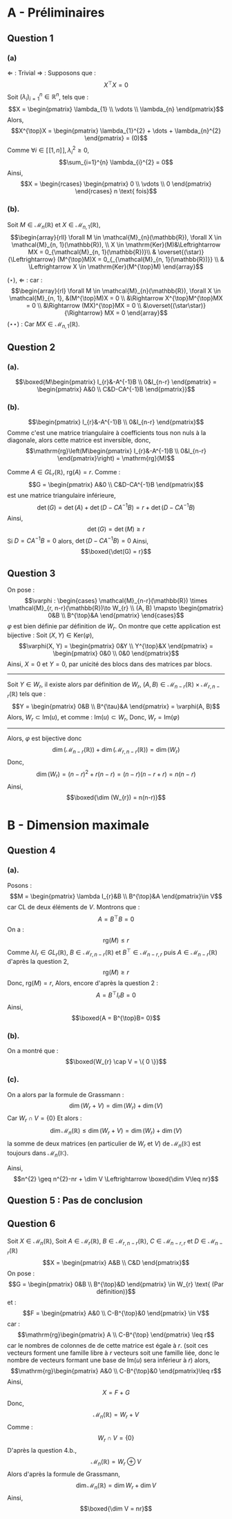 # A - Préliminaires
## Question 1
### (a)
$\Leftarrow$ : Trivial
$\Rightarrow$ : 
Supposons que : 
$$X^{\top}X = 0$$
Soit $(\lambda_{i})_{i=1}^{n} \in \mathbb{R}^{n}$, tels que : 
$$X = \begin{pmatrix}
\lambda_{1} \\
\vdots \\
\lambda_{n}
\end{pmatrix}$$
Alors, 
$$X^{\top}X = \begin{pmatrix}
\lambda_{1}^{2} + \dots + \lambda_{n}^{2}
\end{pmatrix} = (0)$$
Comme $\forall i \in [\![1,n]\!], \lambda_{i}^{2} \geq 0$, 
$$\sum_{i=1}^{n} \lambda_{i}^{2} = 0$$
Ainsi, 
$$X = \begin{rcases}
\begin{pmatrix}
0 \\
\vdots \\
0
\end{pmatrix}
\end{rcases} n \text{ fois}$$

### (b).
Soit $M \in \mathcal{M}_{n}(\mathbb{R})$ et $X \in \mathcal{M}_{n, 1}(\mathbb{R})$, 
$$\begin{array}{rll}
\forall M \in \mathcal{M}_{n}(\mathbb{R}), \forall X \in \mathcal{M}_{n, 1}(\mathbb{R}), \\
  X \in \mathrm{Ker}(M)&\Leftrightarrow MX = 0_{\mathcal{M}_{n, 1}(\mathbb{R})}\\
& \overset{(\star)}{\Leftrightarrow} (M^{\top}M)X = 0_{_{\mathcal{M}_{n, 1}(\mathbb{R})}} \\
& \Leftrightarrow X \in \mathrm{Ker}(M^{\top}M)
\end{array}$$

$(\star)$, $\Leftarrow$ : 
car : 
$$\begin{array}{rl}
\forall M \in \mathcal{M}_{n}(\mathbb{R}), \forall X \in \mathcal{M}_{n, 1},  &(M^{\top}M)X = 0  \\
&\Rightarrow X^{\top}M^{\top}MX = 0 \\
&\Rightarrow  (MX)^{\top}MX = 0 \\
&\overset{(\star\star)}{\Rightarrow}  MX = 0 
\end{array}$$
$(\star\star)$ : Car $MX \in \mathcal{M}_{n, 1}(\mathbb{R})$.



## Question 2
### (a).
$$\boxed{M\begin{pmatrix}
I_{r}&-A^{-1}B \\
0&I_{n-r}
\end{pmatrix} = \begin{pmatrix}
A&0 \\
C&D-CA^{-1}B
\end{pmatrix}}$$

### (b).
$$\begin{pmatrix}
I_{r}&-A^{-1}B \\
0&I_{n-r}
\end{pmatrix}$$
Comme c'est une matrice triangulaire à coefficients tous non nuls à la diagonale, alors cette matrice est inversible, donc, 
$$\mathrm{rg}\left(M\begin{pmatrix}
I_{r}&-A^{-1}B \\
0&I_{n-r}
\end{pmatrix}\right) = \mathrm{rg}(M)$$


Comme $A \in GL_{r}(\mathbb{R})$, $\mathrm{rg}(A) = r$.
Comme : 
$$G = \begin{pmatrix}
A&0 \\
C&D-CA^{-1}B
\end{pmatrix}$$
est une matrice triangulaire inférieure, 
$$\det(G) = \det(A) + \det(D-CA^{-1}B) = r + \det(D-CA^{-1}B)$$
Ainsi, 
$$\det(G) = \det(M) \geq r$$
Si $D = CA^{-1}B = 0$ alors, $\det(D-CA^{-1}B) = 0$
Ainsi,
$$\boxed{\det(G) = r}$$

## Question 3
On pose : 
$$\varphi : \begin{cases}
\mathcal{M}_{n-r}(\mathbb{R}) \times \mathcal{M}_{r, n-r}(\mathbb{R})\to W_{r} \\
(A, B) \mapsto \begin{pmatrix}
0&B \\
B^{\top}&A
\end{pmatrix}
\end{cases}$$
$\varphi$ est bien définie par définition de $W_{r}$.
On montre que cette application est bijective : 
Soit $(X, Y) \in \mathrm{Ker}(\varphi)$, 
$$\varphi(X, Y) = \begin{pmatrix}
0&Y \\
Y^{\top}&X
\end{pmatrix} = \begin{pmatrix}
0&0 \\
0&0
\end{pmatrix}$$
Ainsi, $X=0$ et $Y = 0$, par unicité des blocs dans des matrices par blocs. 
___
Soit $Y \in W_{r}$, 
il existe alors par définition de $W_{r}$, $(A, B) \in \mathcal{M}_{n-r}(\mathbb{R}) \times \mathcal{M}_{r, n-r}(\mathbb{R})$ tels que : 
$$Y = \begin{pmatrix}
0&B \\
B^{\tau}&A
\end{pmatrix} = \varphi(A, B)$$
Alors, $W_{r} \subset \mathrm{Im}(u)$, et comme : $\mathrm{Im}(u) \subset W_{r}$, 
Donc, $W_{r} = \mathrm{Im}(\varphi)$ 
___
Alors, $\varphi$ est bijective donc 
$$\dim (\mathcal{M}_{n-r}(\mathbb{R}))+\dim (\mathcal{M}_{r, n-r}(\mathbb{R})) = \dim (W_{r})$$
Donc, 
$$\dim (W_{r}) = (n-r)^{2} +r(n-r) = (n-r)(n-r+r) = n(n-r)$$
Ainsi, 
$$\boxed{\dim (W_{r}) = n(n-r)}$$

# B - Dimension maximale
## Question 4
### (a).
Posons :
$$M = \begin{pmatrix}
\lambda I_{r}&B \\
B^{\top}&A
\end{pmatrix}\in V$$
car CL de deux éléments de $V$.
Montrons que : 
$$A = B^{\top}B = 0$$
On a :
$$\mathrm{rg}(M) \leq r$$
Comme $\lambda I_{r} \in GL_{r}(\mathbb{R})$, $B \in \mathcal{M}_{r, n-r}(\mathbb{R})$ et $B^{\top} \in \mathcal{M}_{n-r, r}$ puis $A \in \mathcal{M}_{n-r}(\mathbb{R})$
d'après la question $2$, 
$$\mathrm{rg}(M)\geq r$$
Donc, $\mathrm{rg}(M) = r$, 
Alors, 
encore d'après la question 2 : 
$$A = B^{\top}I_{r}B =  0$$
Ainsi,
$$\boxed{A = B^{\top}B= 0}$$


### (b).
On a montré que :
$$\boxed{W_{r} \cap V = \{ 0 \}}$$

### (c).
On a alors par la formule de Grassmann : 
$$\dim (W_{r} + V) = \dim (W_{r}) + \dim (V)$$
Car $W_{r} \cap V = \{ 0 \}$
Et alors : 
$$\dim \mathcal{M}_{n}(\mathbb{R}) \leq \dim (W_{r} + V) = \dim (W_{r}) + \dim (V)$$
la somme de deux matrices (en particulier de $W_{r}$ et $V$) de $\mathcal{M}_{n}(\mathbb{K})$ est toujours dans $\mathcal{M}_{n}(\mathbb{K})$. 

Ainsi, 
$$n^{2} \geq n^{2}-nr + \dim V \Leftrightarrow \boxed{\dim V\leq nr}$$

## Question 5 : Pas de conclusion



## Question 6
Soit $X \in \mathcal{M}_{n}(\mathbb{R})$,
Soit $A \in \mathcal{M}_{r}(\mathbb{R})$, $B \in \mathcal{M}_{r, n-r}(\mathbb{R})$, $C \in \mathcal{M}_{n-r, r}$ et $D \in \mathcal{M}_{n-r}(\mathbb{R})$
$$X = \begin{pmatrix}
A&B \\
C&D
\end{pmatrix}$$
On pose : 
$$G = \begin{pmatrix}
0&B \\
B^{\top}&D
\end{pmatrix} \in W_{r} \text{ (Par définition)}$$
et : 
$$F = \begin{pmatrix}
A&0 \\
C-B^{\top}&0
\end{pmatrix} \in V$$
car : 
$$\mathrm{rg}\begin{pmatrix}
A \\
C-B^{\top}
\end{pmatrix} \leq r$$
car le nombres de colonnes de de cette matrice est égale à $r$. (soit ces vecteurs forment une famille libre à $r$ vecteurs soit une famille liée, donc le nombre de vecteurs formant une base de $\mathrm{Im}(u)$ sera inférieur à $r$)
alors, 
$$\mathrm{rg}\begin{pmatrix}
A&0 \\
C-B^{\top}&0
\end{pmatrix}\leq r$$
Ainsi, 
$$X = F+G$$
Donc, 
$$\mathcal{M}_{n}(\mathbb{R}) = W_{r} + V$$
Comme : 
$$W_{r} \cap V = \{ 0 \}$$
D'après la question 4.b., 
$$\mathcal{M}_{n}(\mathbb{R}) = W_{r} \oplus V$$
Alors d'après la formule de Grassmann, 
$$\dim \mathcal{M}_{n}(\mathbb{R}) = \dim W_{r} + \dim V$$
Ainsi,
$$\boxed{\dim V = nr}$$

